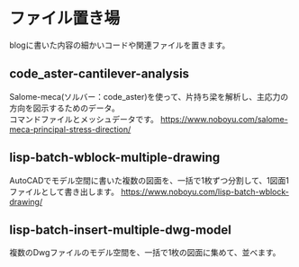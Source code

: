 # ファイル置き場
blogに書いた内容の細かいコードや関連ファイルを置きます。

## code_aster-cantilever-analysis
Salome-meca(ソルバー：code_aster)を使って、片持ち梁を解析し、主応力の方向を図示するためのデータ。  
コマンドファイルとメッシュデータです。
https://www.noboyu.com/salome-meca-principal-stress-direction/

## lisp-batch-wblock-multiple-drawing
AutoCADでモデル空間に書いた複数の図面を、一括で1枚ずつ分割して、1図面1ファイルとして書き出します。
https://www.noboyu.com/lisp-batch-wblock-drawing/

## lisp-batch-insert-multiple-dwg-model
複数のDwgファイルのモデル空間を、一括で1枚の図面に集めて、並べます。